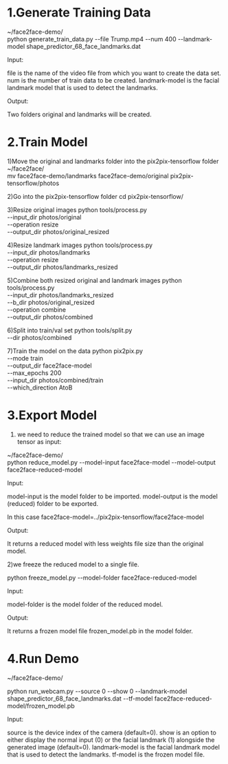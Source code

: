 # 1.Generate Training Data

~/face2face-demo/ </br>
python generate_train_data.py --file Trump.mp4 --num 400 --landmark-model shape_predictor_68_face_landmarks.dat

Input:

file is the name of the video file from which you want to create the data set.
num is the number of train data to be created.
landmark-model is the facial landmark model that is used to detect the landmarks.

Output:

Two folders original and landmarks will be created.


# 2.Train Model


1)Move the original and landmarks folder into the pix2pix-tensorflow folder
~/face2face/ </br>
mv face2face-demo/landmarks face2face-demo/original pix2pix-tensorflow/photos

2)Go into the pix2pix-tensorflow folder
cd pix2pix-tensorflow/

3)Resize original images
python tools/process.py \
  --input_dir photos/original \
  --operation resize \
  --output_dir photos/original_resized
  
4)Resize landmark images
python tools/process.py \
  --input_dir photos/landmarks \
  --operation resize \
  --output_dir photos/landmarks_resized
  
5)Combine both resized original and landmark images
python tools/process.py \
  --input_dir photos/landmarks_resized \
  --b_dir photos/original_resized \
  --operation combine \
  --output_dir photos/combined
  
6)Split into train/val set
python tools/split.py \
  --dir photos/combined
  
7)Train the model on the data
python pix2pix.py \
  --mode train \
  --output_dir face2face-model \
  --max_epochs 200 \
  --input_dir photos/combined/train \
  --which_direction AtoB
  
  
  
  
# 3.Export Model


1) we need to reduce the trained model so that we can use an image tensor as input:

~/face2face-demo/ </br>
python reduce_model.py --model-input face2face-model --model-output face2face-reduced-model


Input:

model-input is the model folder to be imported.
model-output is the model (reduced) folder to be exported.

In this case face2face-model=../pix2pix-tensorflow/face2face-model

Output:

It returns a reduced model with less weights file size than the original model.

2)we freeze the reduced model to a single file.

python freeze_model.py --model-folder face2face-reduced-model

Input:

model-folder is the model folder of the reduced model.

Output:

It returns a frozen model file frozen_model.pb in the model folder.



# 4.Run Demo

~/face2face-demo/ </br>

python run_webcam.py --source 0 --show 0 --landmark-model shape_predictor_68_face_landmarks.dat --tf-model face2face-reduced-model/frozen_model.pb

Input:

source is the device index of the camera (default=0).
show is an option to either display the normal input (0) or the facial landmark (1) alongside the generated image (default=0).
landmark-model is the facial landmark model that is used to detect the landmarks.
tf-model is the frozen model file.
